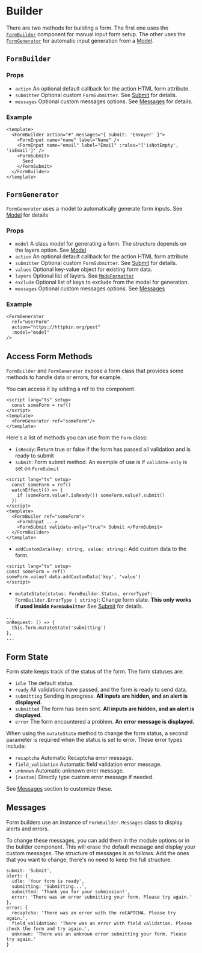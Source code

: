 # Builder

There are two methods for building a form. The first one uses the [`FormBuilder`](#formbuilder) component for manual input form setup. The other uses the [`FormGenerator`](#formgenerator) for automatic input generation from a [Model](/guide/model.html). 

## `FormBuilder`

### Props 
- `action` An optional default callback for the action HTML form attribute.
- `submitter` Optional custom `FormSubmitter`. See [Submit](/guide/submit.html) for details.
- `messages` Optional custom messages options. See [Messages](#messages) for details.

### Example

``` VUE
<template>
  <FormBuilder action="#" messages="{ submit: 'Envoyer' }">
    <FormInput name="name" label="Name" />
    <FormInput name="email" label="Email" :rules="['isNotEmpty', 'isEmail']" />
    <FormSubmit>
      Send
    </FormSubmit>
  </FormBuilder>
</template>
```

## `FormGenerator`

`FormGenerator` uses a model to automatically generate form inputs. See [Model](/guide/model.html) for details

### Props
- `model` A class model for generating a form. The structure depends on the layers option. See [Model](/guide/model.html)
- `action` An optional default callback for the action HTML form attribute.
- `submitter` Optional custom `FormSubmitter`. See [Submit](/guide/submit.html) for details.
- `values` Optional key-value object for existing form data.
- `layers` Optional list of layers. See [`ModeFormatter`](/guide/model.html#modelformatter)
- `exclude` Optional list of keys to exclude from the model for generation.
- `messages` Optional custom messages options. See [Messages](#messages)

### Example

```VUE
<FormGenerator
  ref="userForm"
  action="https://httpbin.org/post"
  :model="model"
/>
```

## Access Form Methods

`FormBuilder` and `FormGenerator` expose a form class that provides some methods to handle data or errors, for example.

You can access it by adding a ref to the component.

```VUE
<script lang="ts" setup>
  const someForm = ref()
</script>
<template>
  <FormGenerator ref="someForm"/>
</template>
```

Here's a list of methods you can use from the `Form` class:
- `isReady`: Return true or false if the form has passed all validation and is ready to submit
- `submit`: Form submit method. An exemple of use is if `validate-only` is set on `FormSubmit`
```VUE
<script lang="ts" setup>
  const someForm = ref()
  watchEffect(() => {
    if (someForm.value?.isReady()) someForm.value?.submit()
  })
</script>
<template>
  <FormBuiler ref="someForm">
    <FormInput ...>
    <FormSubmit validate-only="true"> Submit </FormSubmit>
  </FormBuilder>
</template>
```
- `addCustomData(key: string, value: string)`: Add custom data to the form.
```VUE
<script lang="ts" setup>
const someForm = ref()
someForm.value?.data.addCustomData('key', 'value')
</script>
``` 
- `mutateState(status: FormBuilder.Status, errorType?: FormBuilder.ErrorType | string)`:
Change form state. **This only works if used inside `FormSubmitter`** See [Submit](/guide/submit.html) for details.
```TS
...
onRequest: () => {
  this.form.mutateState('submitting')
},
...
``` 

## Form State

Form state keeps track of the status of the form. The form statuses are:

- `idle` The default status.
- `ready` All validations have passed, and the form is ready to send data.
- `submitting` Sending in progress. **All inputs are hidden, and an alert is displayed.**
- `submitted` The form has been sent. **All inputs are hidden, and an alert is displayed.**
- `error` The form encountered a problem. **An error message is displayed.**

When using the `mutateState` method to change the form status, a second parameter is required when the status is set to error. These error types include:
- `recaptcha` Automatic Recaptcha error message.
- `field_validation` Automatic field validation error message.
- `unknown` Automatic unknown error message.
- `[custom]` Directly type custom error message if needed.

See [Messages](#messages) section to customize these.

## Messages

Form builders use an instance of `FormBuilder.Messages` class to display alerts and errors.

To change these messages, you can add them in the module options or in the builder component. This will erase the default message and display your custom messages. The structure of messages is as follows. Add the ones that you want to change, there's no need to keep the full structure.

```TS
submit: 'Submit',
alert: {
  idle: 'Your form is ready',
  submitting: 'Submitting...',
  submitted: 'Thank you for your submission!',
  error: 'There was an error submitting your form. Please try again.'
},
error: {
  recaptcha: 'There was an error with the reCAPTCHA. Please try again.',
  field_validation: 'There was an error with field validation. Please check the form and try again.',
  unknown: 'There was an unknown error submitting your form. Please try again.'
}
```



